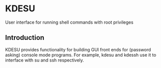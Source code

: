 # KDESU

User interface for running shell commands with root privileges

## Introduction

KDESU provides functionality for building GUI front ends for
(password asking) console mode programs. For example, kdesu and
kdessh use it to interface with su and ssh respectively.


